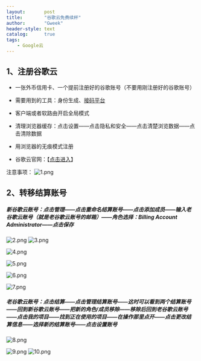 ```yaml
---
layout:       post
title:        "谷歌云免费续杯"
author:       "Gweek"
header-style: text
catalog:      true
tags:
    - Google云 
---
```




## 1、注册谷歌云

- 一张外币信用卡、一个提前注册好的谷歌账号（不要用刚注册好的谷歌账号）

- 需要用到的工具：身份生成、[接码平台](https://sms-activate.org/cn/getNumber)

- 客户端或者软路由开启全局模式

- 清理浏览器缓存：点击设置——点击隐私和安全——点击清楚浏览数据——点击清除数据

- 用浏览器的无痕模式注册

- 谷歌云官网：【[点击进入](https://cloud.google.com/?hl=zh-cn)】

注意事项：
![1.png](https://img.myla.eu.org/file/13da9f99eb15aecd16d65.png)

## 2、转移结算账号

##### 新谷歌云账号：点击管理——点击重命名结算账号——点击添加成员——输入老谷歌云账号（就是老谷歌云账号的邮箱）——角色选择：Billing Account Administrator——点击保存

![2.png](https://img.myla.eu.org/file/729488319307c157cd79c.png)
![3.png](https://img.myla.eu.org/file/e6a458fb0352c3fe8731b.png)

![4.png](https://img.myla.eu.org/file/d074a4b92affffc3083b0.png)

![5.png](https://img.myla.eu.org/file/c433537f55a6e0a5a250e.png)

![6.png](https://img.myla.eu.org/file/23d0360799f86eced71af.png)

![7.png](https://img.myla.eu.org/file/873729c3e6a66cc6ed3c5.png)

##### 老谷歌云账号：点击结算——点击管理结算账号——这时可以看到两个结算账号——回到新谷歌云账号——把新的角色/成员移除——移除后回到老谷歌云账号——点击我的项目——找到正在使用的项目——在操作那里点开——点击更改结算信息——选择新的结算账号——点击设置账号

![8.png](https://img.myla.eu.org/file/5f7aaf89b7e274d7e0ae7.png)

![9.png](https://img.myla.eu.org/file/cf003c5b13ff32857f890.png)
![10.png](https://img.myla.eu.org/file/9fb75608fac82f7ea3cff.png)
